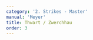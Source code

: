 ```yaml
---
category: '2. Strikes - Master'
manual: 'Meyer'
title: Thwart / Zwerchhau
order: 3
---
```


<link rel="import" href="/bower_components/polymer/polymer.html">
<link rel="import" href="shared-styles.html">

<dom-module id="{{ page.url | split:'/' | last | remove: '.html' }}-element">
  <template>
    <style include="shared-styles">
      :host {
        display: block;

        padding: 10px;
      }
    </style>

    <div class="card">
      <h1>{{ page.title }}</h1>
      <blockquote><p>For the Thwart, conduct yourself thus: in the Onset, position yourself in the Wrath Guard on the right, that is, set your left foot forward and hold your sword on your right shoulder as if you intended to deliver a Wrath Cut. If your opponent cuts at you from the Day or High, then cut at the same time as him with the short edge across from below against his cut; hold your quillons up over your head as a parrying for your head, and at the same time as the cut, step well to his left side. Thus you parry and hit simultaneously.</p></blockquote>

      <img style="width:600px;" class="card-image" src="/manuals/meyer/images/strikes/zwerchhau-illustration.jpg">

      <img style="width:400px;" class="card-image" src="/manuals/meyer/images/strikes/cutting_diagram_zwerchhau.png">

    </div>
  </template>

  <script>
    Polymer({
      is: '{{ page.url | split:'/' | last | remove: '.html' }}-element',
    });
  </script>
</dom-module>